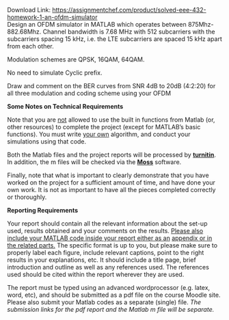 Download Link: https://assignmentchef.com/product/solved-eee-432-homework-1-an-ofdm-simulator
<br>
Design an OFDM simulator in MATLAB which operates between 875Mhz-882.68Mhz. Channel bandwidth is 7.68 MHz with 512 subcarriers with the subcarriers spacing 15 kHz, i.e. the LTE subcarriers are spaced 15 kHz apart from each other.

Modulation schemes are QPSK, 16QAM, 64QAM.

No need to simulate Cyclic prefix.

Draw and comment on the BER curves from SNR 4dB to 20dB (4:2:20) for all three modulation and coding scheme using your OFDM

<strong>Some Notes on Technical Requirements </strong>

Note that you are <u>not</u> allowed to use the built in functions from Matlab (or, other resources) to complete the project (except for MATLAB’s basic functions). You must write <u>your own</u> algorithm, and conduct your simulations using that code.

Both the Matlab files and the project reports will be processed by <strong><u>turnitin</u></strong>. In addition, the m files will be checked via the <strong><u>Moss</u></strong> software.

Finally, note that what is important to clearly demonstrate that you have worked on the project for a sufficient amount of time, and have done your own work. It is not as important to have all the pieces completed correctly or thoroughly.

<strong>Reporting Requirements </strong>

Your report should contain all the relevant information about the set-up used, results obtained and your comments on the results. <u>Please also include your MATLAB code inside your report either as an</u> <u>appendix or in the related parts.</u> The specific format is up to you, but please make sure to properly label each figure, include relevant captions, point to the right results in your explanations, etc. It should include a title page, brief introduction and outline as well as any references used. The references used should be cited within the report wherever they are used.

The report must be typed using an advanced wordprocessor (e.g. latex, word, etc), and should be submitted as a pdf file on the course Moodle site. Please also submit your Matlab codes as a separate (single) file. <em>The submission links for the pdf report and the Matlab m file will be separate.</em>